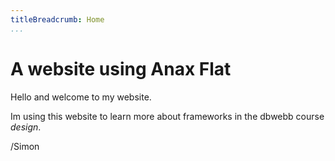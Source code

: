 ```yaml
---
titleBreadcrumb: Home
...
```

A website using Anax Flat
===============================

Hello and welcome to my website.



Im using this website to learn more about frameworks in the dbwebb course *design*.

/Simon
